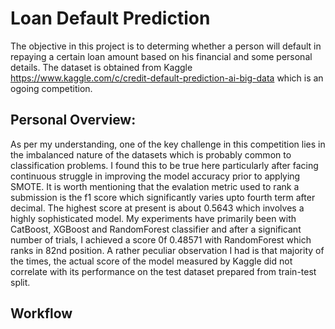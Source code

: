 # Loan Default Prediction
The objective in this project is to determing whether a person will default in repaying a certain loan amount based on his financial and some personal details. The dataset is obtained from Kaggle https://www.kaggle.com/c/credit-default-prediction-ai-big-data which is an ogoing competition. 

## **Personal Overview**:  
As per my understanding, one of the key challenge in this competition lies in the imbalanced nature of the datasets which is probably common to
classification problems. I found this to be true here particularly after facing continuous struggle in improving the model accuracy prior to applying SMOTE. It is worth mentioning that the evalation metric used to rank a submission is the f1 score which significantly varies upto fourth term after decimal. The highest score at present is about 0.5643 which involves a highly sophisticated model. My experiments have primarily been with CatBoost, XGBoost and RandomForest classifier and after a significant number of trials, I achieved a score 0f 0.48571 with RandomForest which ranks in 82nd position. A rather peculiar observation I had is that majority of the times, the actual score of the model measured by Kaggle did not correlate with its performance on the test dataset prepared from train-test split. 

## Workflow 

